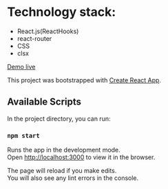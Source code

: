 # Technology stack:

- React.js(ReactHooks)
- react-router
- CSS
- clsx

[Demo live](https://kamenivskyi.github.io/photos-task/)

This project was bootstrapped with [Create React App](https://github.com/facebook/create-react-app).

## Available Scripts

In the project directory, you can run:

### `npm start`

Runs the app in the development mode.\
Open [http://localhost:3000](http://localhost:3000) to view it in the browser.

The page will reload if you make edits.\
You will also see any lint errors in the console.
